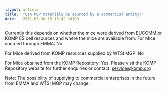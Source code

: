 ```yaml
---
layout: article
title:  "Can MGP materials be sourced by a commercial entity?"
date:   2011-03-30 15:15:42 +0100
---
```


Currently this depends on whether the mice were derived from EUCOMM or KOMP ES cell resources and where the mice are available from:
For Mice sourced through EMMA: No.

For Mice derived from KOMP resources supplied by WTSI MGP: No

For Mice obtained from the KOMP Repository: Yes. Please visit the KOMP Repository website for further enquiries or contact: [service@komp.org][email-komp]

Note: The possibility of supplying to commercial enterprises in the future from EMMA and WTSI MGP may change.

[email-komp]: mailto:service@komp.org